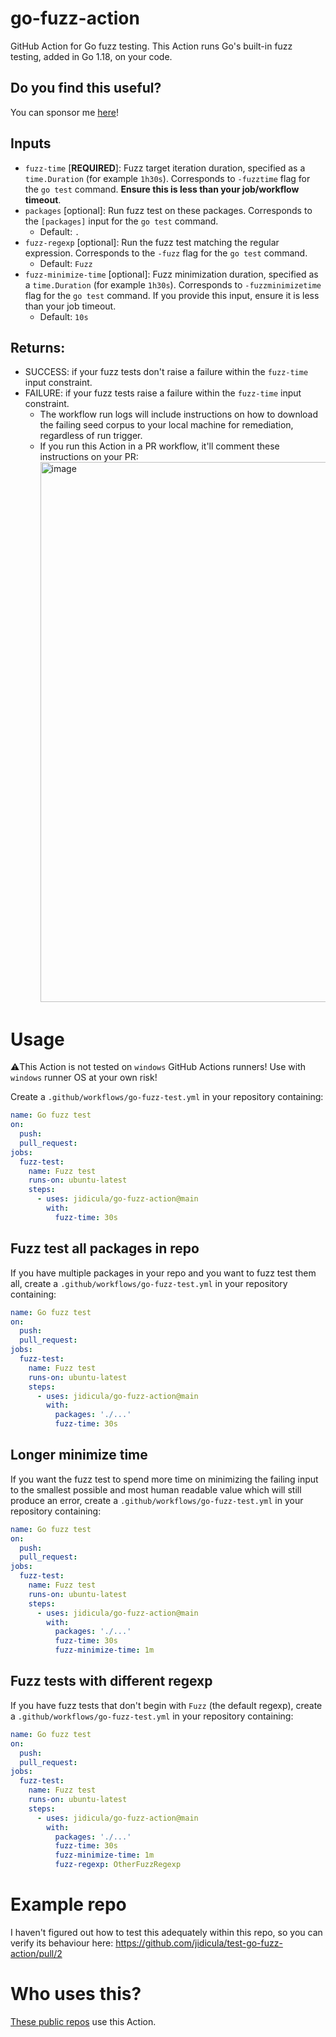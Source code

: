 # go-fuzz-action
GitHub Action for Go fuzz testing. This Action runs Go's built-in fuzz testing, added in Go 1.18, on your code.


## Do you find this useful?

You can sponsor me [here](https://github.com/sponsors/jidicula)!

## Inputs
* `fuzz-time` [**REQUIRED**]: Fuzz target iteration duration, specified as a `time.Duration` (for example `1h30s`). Corresponds to `-fuzztime` flag for the `go test` command. **Ensure this is less than your job/workflow timeout**.
* `packages` [optional]: Run fuzz test on these packages. Corresponds to the `[packages]` input for the `go test` command.
  * Default: `.`
* `fuzz-regexp` [optional]: Run the fuzz test matching the regular expression. Corresponds to the `-fuzz` flag for the `go test` command.
  * Default: `Fuzz`
* `fuzz-minimize-time` [optional]: Fuzz minimization duration, specified as a `time.Duration` (for example `1h30s`). Corresponds to `-fuzzminimizetime` flag for the `go test` command. If you provide this input, ensure it is less than your job timeout.
  * Default: `10s`
  
## Returns:
* SUCCESS: if your fuzz tests don't raise a failure within the `fuzz-time` input constraint.
* FAILURE: if your fuzz tests raise a failure within the `fuzz-time` input constraint.
  * The workflow run logs will include instructions on how to download the failing seed corpus to your local machine for remediation, regardless of run trigger.
  * If you run this Action in a PR workflow, it'll comment these instructions on your PR: <img width="864" alt="image" src="https://user-images.githubusercontent.com/12765385/162630131-9050221e-dc75-4620-aa19-d004d8678074.png">

# Usage
⚠️This Action is not tested on `windows` GitHub Actions runners! Use with `windows` runner OS at your own risk!

Create a `.github/workflows/go-fuzz-test.yml` in your repository containing:


```yaml
name: Go fuzz test
on:
  push:
  pull_request:
jobs:
  fuzz-test:
    name: Fuzz test
    runs-on: ubuntu-latest
    steps:
      - uses: jidicula/go-fuzz-action@main
        with:
          fuzz-time: 30s
```

## Fuzz test all packages in repo

If you have multiple packages in your repo and you want to fuzz test them all, create a `.github/workflows/go-fuzz-test.yml` in your repository containing:

```yaml
name: Go fuzz test
on:
  push:
  pull_request:
jobs:
  fuzz-test:
    name: Fuzz test
    runs-on: ubuntu-latest
    steps:
      - uses: jidicula/go-fuzz-action@main
        with:
          packages: './...'
          fuzz-time: 30s
```

## Longer minimize time

If you want the fuzz test to spend more time on minimizing the failing input to the smallest possible and most human readable value which will still produce an error, create a `.github/workflows/go-fuzz-test.yml` in your repository containing:

```yaml
name: Go fuzz test
on:
  push:
  pull_request:
jobs:
  fuzz-test:
    name: Fuzz test
    runs-on: ubuntu-latest
    steps:
      - uses: jidicula/go-fuzz-action@main
        with:
          packages: './...'
          fuzz-time: 30s
          fuzz-minimize-time: 1m
```

## Fuzz tests with different regexp

If you have fuzz tests that don't begin with `Fuzz` (the default regexp), create a `.github/workflows/go-fuzz-test.yml` in your repository containing:

```yaml
name: Go fuzz test
on:
  push:
  pull_request:
jobs:
  fuzz-test:
    name: Fuzz test
    runs-on: ubuntu-latest
    steps:
      - uses: jidicula/go-fuzz-action@main
        with:
          packages: './...'
          fuzz-time: 30s
          fuzz-minimize-time: 1m
          fuzz-regexp: OtherFuzzRegexp
```

# Example repo

I haven't figured out how to test this adequately within this repo, so you can verify its behaviour here: https://github.com/jidicula/test-go-fuzz-action/pull/2

# Who uses this?

[These public repos](https://github.com/search?o=desc&q=uses%3A+jidicula%2Fgo-fuzz-action+-user%3Ajidicula&s=indexed&type=Code) use this Action.

